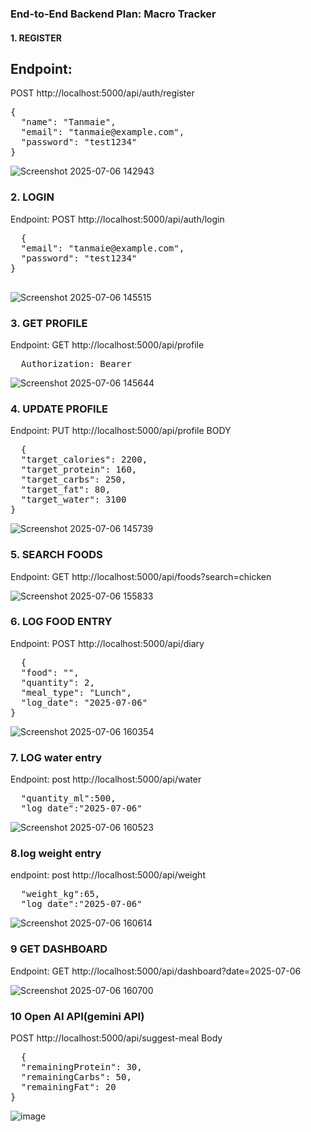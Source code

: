 ### End-to-End Backend Plan: Macro Tracker 

#### 1. REGISTER
## Endpoint:
POST http://localhost:5000/api/auth/register
<pre>{
  "name": "Tanmaie",
  "email": "tanmaie@example.com",
  "password": "test1234"
}
</pre>

![Screenshot 2025-07-06 142943](https://github.com/user-attachments/assets/0b1afeec-f087-4765-b1d3-1f3cb7fd81c1)

### 2. LOGIN
Endpoint:
POST http://localhost:5000/api/auth/login
<pre>
  {
  "email": "tanmaie@example.com",
  "password": "test1234"
}

</pre>
![Screenshot 2025-07-06 145515](https://github.com/user-attachments/assets/da66514e-9208-4409-b600-80901e22b865)

### 3. GET PROFILE
Endpoint:
GET http://localhost:5000/api/profile
<pre>
  Authorization: Bearer <your-jwt-token>
</pre>

![Screenshot 2025-07-06 145644](https://github.com/user-attachments/assets/01d4eebc-110c-4cfb-b0de-046b2a7f8657)

### 4. UPDATE PROFILE
 Endpoint:
PUT http://localhost:5000/api/profile
BODY
<pre>
  {
  "target_calories": 2200,
  "target_protein": 160,
  "target_carbs": 250,
  "target_fat": 80,
  "target_water": 3100
}
</pre>

![Screenshot 2025-07-06 145739](https://github.com/user-attachments/assets/833cfce1-ebfa-43da-aab5-7a3ddc829095)
### 5. SEARCH FOODS
Endpoint:
GET http://localhost:5000/api/foods?search=chicken

![Screenshot 2025-07-06 155833](https://github.com/user-attachments/assets/42392bd4-6c87-48a7-b6dd-eda298209683)

### 6. LOG FOOD ENTRY
Endpoint:
POST http://localhost:5000/api/diary
<pre>
  {
  "food": "<food-id-from-search>",
  "quantity": 2,
  "meal_type": "Lunch",
  "log_date": "2025-07-06"
}
</pre>

![Screenshot 2025-07-06 160354](https://github.com/user-attachments/assets/666906b5-c0fe-4567-a20e-86e91c8f177f)
### 7. LOG water entry
Endpoint:
post http://localhost:5000/api/water
<pre>
  "quantity_ml":500,
  "log_date":"2025-07-06"
</pre>
![Screenshot 2025-07-06 160523](https://github.com/user-attachments/assets/34dfa4bd-93d8-43aa-b05a-aadbaf7ccff3)
### 8.log weight entry
endpoint:
post http://localhost:5000/api/weight
<pre>
  "weight_kg":65,
  "log_date":"2025-07-06"
</pre>
![Screenshot 2025-07-06 160614](https://github.com/user-attachments/assets/f5781549-8961-48fc-9af3-37436baac17e)

### 9 GET DASHBOARD
Endpoint:
GET http://localhost:5000/api/dashboard?date=2025-07-06

![Screenshot 2025-07-06 160700](https://github.com/user-attachments/assets/c5686aa6-2368-404b-8d3f-300ff0136287)
### 10 Open AI API(gemini API)
POST http://localhost:5000/api/suggest-meal
Body
<pre>
  {
  "remainingProtein": 30,
  "remainingCarbs": 50,
  "remainingFat": 20
}
</pre>
![image](https://github.com/user-attachments/assets/f84275f2-b482-4b39-885a-bbce91faf5f4)
